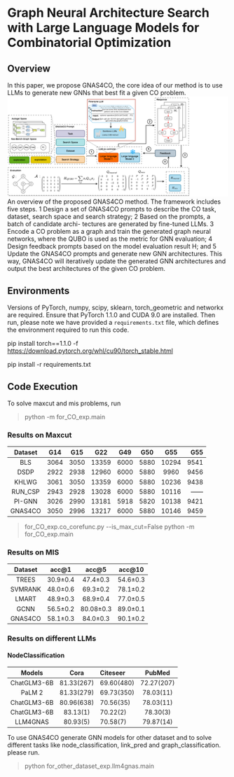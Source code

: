 # Graph Neural Architecture Search with Large Language Models for Combinatorial Optimization

## Overview
In this paper, we propose GNAS4CO, the core idea of our method is
to use LLMs to generate new GNNs that best fit a given CO
problem.
![](./asset/GNAS4CO.png)
An overview of the proposed GNAS4CO method. The framework includes five steps. 1 Design a set of GNAS4CO
prompts to describe the CO task, dataset, search space and search strategy; 2 Based on the prompts, a batch of candidate archi-
tectures are generated by fine-tuned LLMs. 3 Encode a CO problem as a graph and train the generated graph neural networks,
where the QUBO is used as the metric for GNN evaluation; 4 Design feedback prompts based on the model evaluation result
H; and 5 Update the GNAS4CO prompts and generate new GNN architectures. This way, GNAS4CO will iteratively update
the generated GNN architectures and output the best architectures of the given CO problem.

## Environments
 
Versions of PyTorch, numpy, scipy, sklearn, torch_geometric and networkx are required. Ensure that PyTorch 1.1.0 and CUDA 9.0 are installed. Then run, please note we have provided a `requirements.txt` file, which defines the environment required to run this code.

pip install torch==1.1.0 -f https://download.pytorch.org/whl/cu90/torch_stable.html

pip install -r requirements.txt

## Code Execution

To solve maxcut and mis problems, run

> python -m for_CO_exp.main

### Results on Maxcut
| Dataset | G14  | G15  |  G22  | G49  | G50  |  G55  |  G55 |
|:-------:|:----:|:----:|:-----:|:----:|:----:|:-----:|-----:|
|   BLS   | 3064 | 3050 | 13359 | 6000 | 5880 | 10294 | 9541 |
|  DSDP   | 2922 | 2938 | 12960 | 6000 | 5880 | 9960  | 9456 |
|  KHLWG  | 3061 | 3050 | 13359 | 6000 | 5880 | 10236 | 9438 |
| RUN_CSP | 2943 | 2928 | 13028 | 6000 | 5880 | 10116 |   —— |
| PI-GNN  | 3026 | 2990 | 13181 | 5918 | 5820 | 10138 | 9421 |
| GNAS4CO | 3050 | 2996 | 13217 | 6000 | 5880 | 10146 | 9459 |


> for_CO_exp.co_corefunc.py --is_max_cut=False python -m for_CO_exp.main
### Results on MIS
| Dataset |  acc@1   |   acc@5   |  acc@10  | 
|:-------:|:--------:|:---------:|:--------:|
|  TREES  | 30.9±0.4 | 47.4±0.3  | 54.6±0.3 | 
| SVMRANK | 48.0±0.6 | 69.3±0.2  | 78.1±0.2 | 
|  LMART  | 48.9±0.3 | 68.9±0.4  | 77.0±0.5 |
|  GCNN   | 56.5±0.2 | 80.08±0.3 | 89.0±0.1 | 
| GNAS4CO | 58.1±0.3 | 84.0±0.3  | 90.1±0.2 | 


### Results on different LLMs
#### NodeClassification

|   Models    |    Cora    | Citeseer   |   PubMed   |
|:-----------:|:----------:|:-----------|:----------:|
| ChatGLM3-6B | 81.33(267) | 69.60(480) | 72.27(207) |
|   PaLM 2    | 81.33(279) | 69.73(350) | 78.03(11)  |
| ChatGLM3-6B | 80.96(638) | 70.56(35)  | 78.03(11)  |
| ChatGLM3-6B |  83.13(1)  | 70.22(2)   |  78.30(3)  |
|  LLM4GNAS   |  80.93(5)  | 70.58(7)   | 79.87(14)  |

To use GNAS4CO generate GNN models for other dataset and to solve different tasks like node_classification, link_pred and graph_classification.
please run.
>python for_other_dataset_exp.llm4gnas.main
